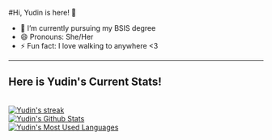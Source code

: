#Hi, Yudin is here! 👋

<!--
**yudin4/yudin4** is a ✨ _special_ ✨ repository because its `README.md` (this file) appears on your GitHub profile.

Here are some ideas to get you started:
-->

- 🔭 I’m currently pursuing my BSIS degree
- 😄 Pronouns: She/Her
- ⚡ Fun fact: I love walking to anywhere <3


<hr>

## Here is Yudin's Current Stats!

<br>
 <a href="https://github.com/yudin4/github-readme-streak-stats">
        <img title="🔥 Get streak stats for your profile at git.io/streak-stats" alt="Yudin's streak" src="https://github-readme-streak-stats.herokuapp.com/?user=yudin4&theme=black-ice&hide_border=true&stroke=0000&background=060A0CD0"/>
 </a>
<br>
<a href="https://github.com/yudin4/github-readme-stats"><img alt="Yudin's Github Stats" src="https://github-readme-stats.vercel.app/api?username=yudin4&show_icons=true&count_private=true&theme=react&hide_border=true&bg_color=0D1117" /></a>
<br>
<a href="https://github.com/yudin4/github-readme-stats"><img alt="Yudin's Most Used Languages" src="https://github-readme-stats.vercel.app/api/top-langs/?username=yudin4&langs_count=8&count_private=true&layout=compact&theme=react&hide_border=true&bg_color=0D1117" /></a>
